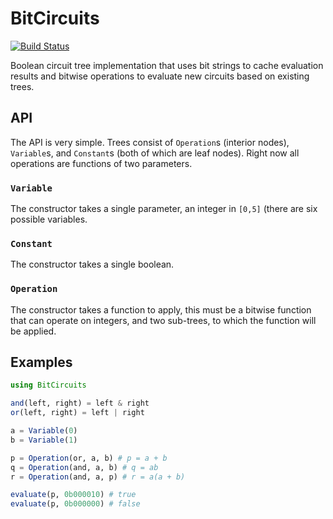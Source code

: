 # BitCircuits

[![Build Status](https://travis-ci.org/um-tech-evolution/BitCircuits.jl.svg?branch=master)](https://travis-ci.org/um-tech-evolution/BitCircuits.jl)

Boolean circuit tree implementation that uses bit strings to cache evaluation
results and bitwise operations to evaluate new circuits based on existing trees.

## API

The API is very simple. Trees consist of `Operation`s (interior nodes),
`Variable`s, and `Constant`s (both of which are leaf nodes). Right now all
operations are functions of two parameters.

### `Variable`

The constructor takes a single parameter, an integer in `[0,5]` (there are six
possible variables.

### `Constant`

The constructor takes a single boolean.

### `Operation`

The constructor takes a function to apply, this must be a bitwise function that
can operate on integers, and two sub-trees, to which the function will be
applied.

## Examples

```julia
using BitCircuits

and(left, right) = left & right
or(left, right) = left | right

a = Variable(0)
b = Variable(1)

p = Operation(or, a, b) # p = a + b
q = Operation(and, a, b) # q = ab
r = Operation(and, a, p) # r = a(a + b)

evaluate(p, 0b000010) # true
evaluate(p, 0b000000) # false
```
